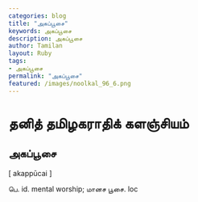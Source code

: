 ```yaml
---  
categories: blog  
title: "அகப்பூசை"
keywords: அகப்பூசை  
description: அகப்பூசை
author: Tamilan  
layout: Ruby  
tags:     
- அகப்பூசை
permalink: "அகப்பூசை"  
featured: /images/noolkal_96_6.png  
--- 
```

# தனித் தமிழகராதிக் களஞ்சியம்
## அகப்பூசை

[ akappūcai ]  
  
பெ. id. mental worship; மானச பூசை. loc